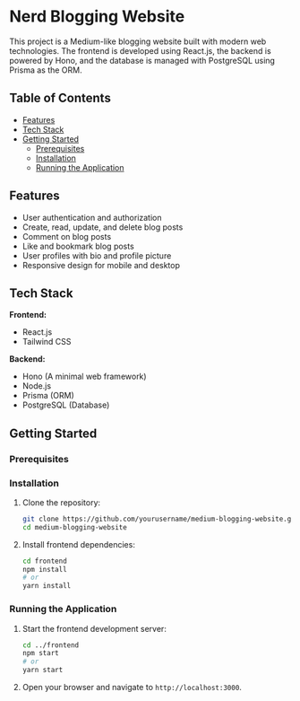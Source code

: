# Nerd Blogging Website

This project is a Medium-like blogging website built with modern web technologies. The frontend is developed using React.js, the backend is powered by Hono, and the database is managed with PostgreSQL using Prisma as the ORM.

## Table of Contents

- [Features](#features)
- [Tech Stack](#tech-stack)
- [Getting Started](#getting-started)
  - [Prerequisites](#prerequisites)
  - [Installation](#installation)
  - [Running the Application](#running-the-application)

## Features

- User authentication and authorization
- Create, read, update, and delete blog posts
- Comment on blog posts
- Like and bookmark blog posts
- User profiles with bio and profile picture
- Responsive design for mobile and desktop

## Tech Stack

**Frontend:**
- React.js
- Tailwind CSS

**Backend:**
- Hono (A minimal web framework)
- Node.js
- Prisma (ORM)
- PostgreSQL (Database)

## Getting Started

### Prerequisites

### Installation

1. Clone the repository:
    ```sh
    git clone https://github.com/yourusername/medium-blogging-website.git
    cd medium-blogging-website
    ```

2. Install frontend dependencies:
    ```sh
    cd frontend
    npm install
    # or
    yarn install
    ```

### Running the Application

1. Start the frontend development server:
    ```sh
    cd ../frontend
    npm start
    # or
    yarn start
    ```

2. Open your browser and navigate to `http://localhost:3000`.
